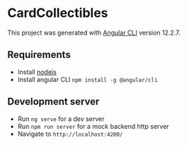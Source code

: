 # CardCollectibles

This project was generated with [Angular CLI](https://github.com/angular/angular-cli) version 12.2.7.

## Requirements

- Install [nodejs](https://nodejs.org/en/download/)
- Install angular CLI `npm install -g @angular/cli`

## Development server

- Run `ng serve` for a dev server
- Run `npm run server` for a mock backend http server
- Navigate to `http://localhost:4200/`
